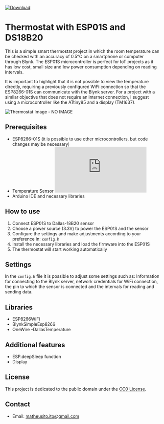 [![Download](https://img.shields.io/badge/Download-brightgreen.svg)](https://github.com/math1p/Temperature-Humidity-ESP-DS18B20/archive/main.zip)

# Thermostat with ESP01S and DS18B20

This is a simple smart thermostat project in which the room temperature can be checked with an accuracy of 0.5°C on a smartphone or computer through Blynk. The ESP01S microcontroller is perfect for IoT projects as it has low cost, small size and low power consumption depending on reading intervals.

It is important to highlight that it is not possible to view the temperature directly, requiring a previously configured WiFi connection so that the ESP8266-01S can communicate with the Blynk server. For a project with a similar objective that does not require an internet connection, I suggest using a microcontroller like the ATtiny85 and a display (TM1637).

![Thermostat Image - NO IMAGE](image_link.png)

## Prerequisites

- ESP8266-01S (it is possible to use other microcontrollers, but code changes may be necessary)
- Temperature Sensor ![DS18B20 (Dallas)](https://pdf1.alldatasheet.com/datasheet-pdf/view/227472/DALLAS/DS18B20.html)
- Arduino IDE and necessary libraries

## How to use

1. Connect ESP01S to Dallas-18B20 sensor
2. Choose a power source (3.3V) to power the ESP01S and the sensor
3. Configure the settings and make adjustments according to your preference in: `config.h`
4. Install the necessary libraries and load the firmware into the ESP01S
5. The thermostat will start working automatically

## Settings

In the `config.h` file it is possible to adjust some settings such as: Information for connecting to the Blynk server, network credentials for WiFi connection, the pin to which the sensor is connected and the intervals for reading and sending data.

## Libraries
- ESP8266WiFi
- BlynkSimpleEsp8266
- OneWire
-DallasTemperature

## Additional features
- ESP.deepSleep function
- Display

## License

This project is dedicated to the public domain under the [CC0 License](https://creativecommons.org/publicdomain/zero/1.0/).

## Contact

- Email: matheusito.ito@gmail.com
